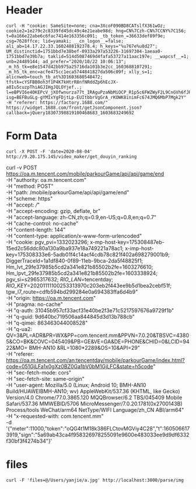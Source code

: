 # Header

```
curl -H "cookie: SameSite=none; cna=3XcoF090BD8CATslfX361wOz; cookie2=1e279c2c8339fd45dc49c4e21eabe98d; hng=CN%7Czh-CN%7CCNY%7C156; t=0a166e22abe6c6fac7414e163356c091; _tb_token_=36633def89f9e; csg=7628ffce; lid=yamaki; __cn_logon__=false; ali_ab=14.17.22.33.1602488192378.4; h_keys="%u767e%u8d27"; UM_distinctid=1751bbd7e38bef-0933a297a53226-31697304-1aeaa0-1751bbd7e39b7a; taklid=514d5087469d4fafa53727a11aac197e; __wapcsf__=1; unb=24489144; ad_prefer="2020/10/22 10:06:13"; _m_h5_tk=e8e1547d42bb975a25716da101b3e2cc_1603688107291; _m_h5_tk_enc=acfe475cc1eca5744841827da506c09f; xlly_s=1; alicnweb=touch_tb_at%3D1603680548472; tfstk=cYSFBB0oh3f1P4K7kHtrR8nfNRddZp6hEcJX-a8Iu5cuzpThiAGJIHgJQLOYjef..; l=eBPVI6e4OKEPcV_jXOfwnurza77t_IRAguPzaNbMiOCP_R1p5c6FWZWyF2L9CnGVh6fJR379b1TgBeYBcIxvc_DKuTk1lgHmn; isg=BEFBuGLg-gYMIxYgFDjtLp-EUItbbrVgGrA_rKOWK8inimFc674JMQ6MbP7Mgk2Y" -H "referer: https://factory.1688.com/" https://widget.1688.com/front/getJsonComponent.json?callback=jQuery18307398819100468683_1603683249692
```

# Form Data

```
curl -X POST -F 'date=2020-08-04' http://9.20.175.145/video_maker/get_douyin_ranking
```

curl -v POST https://oa.m.tencent.com/mobile/parkourGame/api/api/game/end \
-H "authority: oa.m.tencent.com" \
-H "method: POST" \
-H "path: /mobile/parkourGame/api/api/game/end" \
-H "scheme: https" \
-H "accept: */*" \
-H "accept-encoding: gzip, deflate, br" \
-H "accept-language: zh-CN,zh;q=0.9,en-US;q=0.8,en;q=0.7" \
-H "cache-control: no-cache" \
-H "content-length: 144" \
-H "content-type: application/x-www-form-urlencoded" \
-H "cookie: pgv_pvi=1332023296; x-mp-host-key=175308487eb-15ed2c56ddc80a130a9ba937e18a749221a78ac1; x-imp-host-key=175308333e6-5adb01f4c14acf4cdb78c821f402a698279001b9; DiggerTraceId=1a1df840-0f89-11eb-9bca-2da5f48825f1; Hm_lvt_29fe37985b5cd2a341e821b85502b2fe=1603276610; Hm_lpvt_29fe37985b5cd2a341e821b85502b2fe=1603338924; pgv_si=s2965317632; _RIO_LAN_=tencentday; _RIO_KEY_=20201111100253313970c203eb2f443ee9b5d1bea2cebf51f; tgw_l7_route=cdfb594bd299284e0a694383ffa6d4b9" \
-H "origin: https://oa.m.tencent.com" \
-H "pragma: no-cache" \
-H "q-auth: 31045b957cf33acf31e40be2f3e71c5217597676a9729f1b" \
-H "q-guid: 9d640bc719506aa844845d3d13b788cb" \
-H "q-qimei: 863463044008528" \
-H "q-ua2: QV=3&PL=ADR&PR=WX&PP=com.tencent.mm&PPVN=7.0.20&TBSVC=43805&CO=BK&COVC=045409&PB=GE&VE=GA&DE=PHONE&CHID=0&LCID=9422&MO= BMH-AN10 &RL=1080*2289&OS=10&API=29" \
-H "referer: https://oa.m.tencent.com/an:tencentday/mobile/parkourGame/index.html?code=051GjLFa1x0gXz0BZ0Ga1bV0bM1GjLFC&state=h5code" \
-H "sec-fetch-mode: cors" \
-H "sec-fetch-site: same-origin" \
-H "user-agent: Mozilla/5.0 (Linux; Android 10; BMH-AN10 Build/HUAWEIBMH-AN10; wv) AppleWebKit/537.36 (KHTML, like Gecko) Version/4.0 Chrome/77.0.3865.120 MQQBrowser/6.2 TBS/045409 Mobile Safari/537.36 MMWEBID/5706 MicroMessenger/7.0.20.1781(0x2700143B) Process/tools WeChat/arm64 NetType/WIFI Language/zh_CN ABI/arm64" \
-H "x-requested-with: com.tencent.mm" \
-d '{"meter":11000,"token":"oQG4t1M18k386FLCtovMGViy4C28","t":1605066173919,"sign":"5a69ab43ca4f958326978255091e9600e483033ee9d9df6332f30bf3f4274b34"}' 

# files

```
curl -F 'files=@/Users/yanjie/a.jpg' http://localhost:3000/parse/img
```